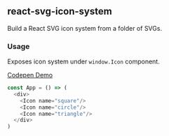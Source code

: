 ## react-svg-icon-system

Build a React SVG icon system from a folder of SVGs.

### Usage

Exposes icon system under `window.Icon` component.

[Codepen Demo](http://codepen.io/souporserious/pen/0149bc986a3a0c48f37e866ff041f155?editors=0010)

```js
const App = () => (
  <div>
    <Icon name="square"/>
    <Icon name="circle"/>
    <Icon name="triangle"/>
  </div>
)
```
